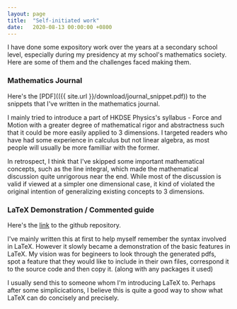 ```yaml
---
layout: page
title:  "Self-initiated work"
date:   2020-08-13 00:00:00 +0800
---
```


I have done some expository work over the years at a secondary school level, especially during my presidency at my school's mathematics society. Here are some of them and the challenges faced making them.

### Mathematics Journal

Here's the [PDF](({{ site.url }}/download/journal_snippet.pdf)) to the snippets that I've written in the mathematics journal.

I mainly tried to introduce a part of HKDSE Physics's syllabus - Force and Motion with a greater degree of mathematical rigor and abstractness such that it could be more easily applied to 3 dimensions. I targeted readers who have had some experience in calculus but not linear algebra, as most people will usually be more familliar with the former. 

In retrospect, I think that I've skipped some important mathematical concepts, such as the line integral, which made the mathematical discussion quite unrigorous near the end. While most of the discussion is valid if viewed at a simpler one dimensional case, it kind of violated the original intention of generalizing existing concepts to 3 dimensions. 

### LaTeX Demonstration / Commented guide

Here's the [link](https://github.com/greenone092/Latex-Tutorial) to the github repository.

I've mainly written this at first to help myself remember the syntax involved in LaTeX. However it slowly became a demonstration of the basic features in LaTeX. My vision was for begineers to look through the generated pdfs, spot a feature that they would like to include in their own files, correspond it to the source code and then copy it. (along with any packages it used) 

I usually send this to someone whom I'm introducing LaTeX to. Perhaps after some simplicications, I believe this is quite a good way to show what LaTeX can do concisely and precisely. 